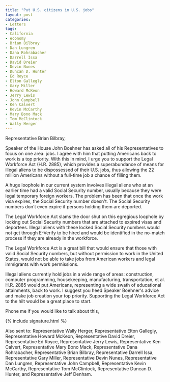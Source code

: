 ```yaml
---
title: "Put U.S. citizens in U.S. jobs"
layout: post
categories:
- Letters
tags:
- California
- economy
- Brian Bilbray
- Dan Lungren
- Dana Rohrabacher
- Darrell Issa
- David Dreier
- Devin Nunes
- Duncan D. Hunter
- Ed Royce
- Elton Gallegly
- Gary Miller
- Howard McKeon
- Jerry Lewis
- John Campbell
- Ken Calvert
- Kevin McCarthy
- Mary Bono Mack
- Tom McClintock
- Wally Herger
---
```


Representative Brian Bilbray,

Speaker of the House John Boehner has asked all of his Representatives to focus on one area: jobs. I agree with him that putting Americans back to work is a top priority. With this in mind, I urge you to support the Legal Workforce Act (H.R. 2885), which provides a superabundance of means for illegal aliens to be dispossessed of their U.S. jobs, thus allowing the 22 million Americans without a full-time job a chance of filling them.

A huge loophole in our current system involves illegal aliens who at an earlier time had a valid Social Security number, usually because they were legal temporary foreign workers. The problem has been that once the work visa expires, the Social Security number doesn't. The Social Security numbers don't even expire if persons holding them are deported.

The Legal Workforce Act slams the door shut on this egregious loophole by locking out Social Security numbers that are attached to expired visas and deportees. Illegal aliens with these locked Social Security numbers would not get through E-Verify to be hired and would be identified in the no-match process if they are already in the workforce.

The Legal Workforce Act is a great bill that would ensure that those with valid Social Security numbers, but without permission to work in the United States, would not be able to take jobs from American workers and legal immigrants with work permissions.

Illegal aliens currently hold jobs in a wide range of areas: construction, computer programming, housekeeping, manufacturing, transportation, et al. H.R. 2885 would put Americans, representing a wide swath of educational attainments, back to work. I suggest you heed Speaker Boehner's advice and make job creation your top priority. Supporting the Legal Workforce Act to the hilt would be a great place to start.

Phone me if you would like to talk about this,

{% include signature.html %}

Also sent to: Representative Wally Herger, Representative Elton Gallegly, Representative Howard McKeon, Representative David Dreier, Representative Ed Royce, Representative Jerry Lewis, Representative Ken Calvert, Representative Mary Bono Mack, Representative Dana Rohrabacher, Representative Brian Bilbray, Representative Darrell Issa, Representative Gary Miller, Representative Devin Nunes, Representative Dan Lungren, Representative John Campbell, Representative Kevin McCarthy, Representative Tom McClintock, Representative Duncan D. Hunter, and Representative Jeff Denham.
